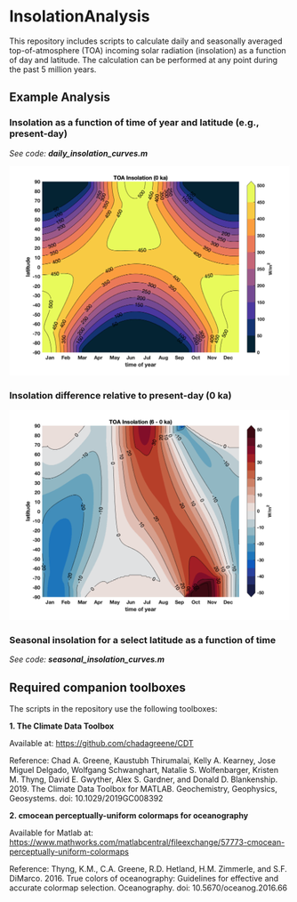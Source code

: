 # InsolationAnalysis

This repository includes scripts to calculate daily and seasonally averaged top-of-atmosphere (TOA) incoming solar radiation (insolation) as a function of day and latitude. The calculation can be performed at any point during the past 5 million years.

## Example Analysis

### Insolation as a function of time of year and latitude (e.g., present-day)
*See code: **daily_insolation_curves.m***

![TOA_Insolation_0ka](https://github.com/lawmana/InsolationAnalysis/blob/master/DailyInsolation_0_ka.png)

### Insolation difference relative to present-day (0 ka)
![TOA_Insolation_6-0ka](https://github.com/lawmana/InsolationAnalysis/blob/master/DailyInsolationChange_6-0_ka.png)

### Seasonal insolation for a select latitude as a function of time
*See code: **seasonal_insolation_curves.m***

## Required companion toolboxes

The scripts in the repository use the following toolboxes:

**1. The Climate Data Toolbox**

Available at: https://github.com/chadagreene/CDT

Reference: Chad A. Greene, Kaustubh Thirumalai, Kelly A. Kearney, Jose Miguel Delgado, Wolfgang Schwanghart, Natalie S. Wolfenbarger, Kristen M. Thyng, David E. Gwyther, Alex S. Gardner, and Donald D. Blankenship. 2019. The Climate Data Toolbox for MATLAB. Geochemistry, Geophysics, Geosystems. doi: 10.1029/2019GC008392

**2. cmocean perceptually-uniform colormaps for oceanography**

Available for Matlab at: https://www.mathworks.com/matlabcentral/fileexchange/57773-cmocean-perceptually-uniform-colormaps

Reference: Thyng, K.M., C.A. Greene, R.D. Hetland, H.M. Zimmerle, and S.F. DiMarco. 2016. True colors of oceanography: Guidelines for effective and accurate colormap selection. Oceanography. doi: 10.5670/oceanog.2016.66

